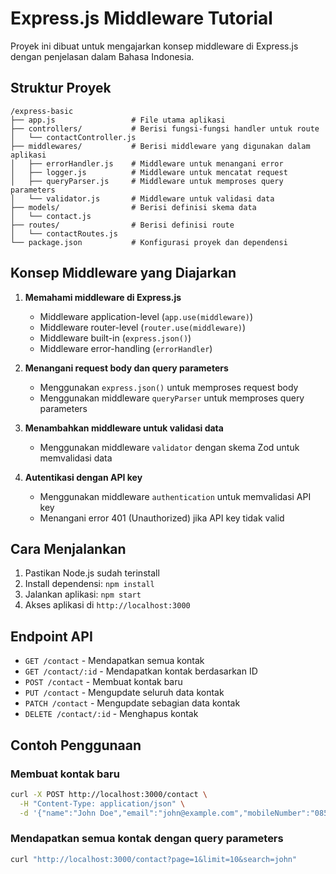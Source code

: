 # Express.js Middleware Tutorial

Proyek ini dibuat untuk mengajarkan konsep middleware di Express.js dengan penjelasan dalam Bahasa Indonesia.

## Struktur Proyek

```
/express-basic
├── app.js                 # File utama aplikasi
├── controllers/           # Berisi fungsi-fungsi handler untuk route
│   └── contactController.js
├── middlewares/           # Berisi middleware yang digunakan dalam aplikasi
│   ├── errorHandler.js    # Middleware untuk menangani error
│   ├── logger.js          # Middleware untuk mencatat request
│   ├── queryParser.js     # Middleware untuk memproses query parameters
│   └── validator.js       # Middleware untuk validasi data
├── models/                # Berisi definisi skema data
│   └── contact.js
├── routes/                # Berisi definisi route
│   └── contactRoutes.js
└── package.json           # Konfigurasi proyek dan dependensi
```

## Konsep Middleware yang Diajarkan

1. **Memahami middleware di Express.js**
   - Middleware application-level (`app.use(middleware)`)
   - Middleware router-level (`router.use(middleware)`)
   - Middleware built-in (`express.json()`)
   - Middleware error-handling (`errorHandler`)

2. **Menangani request body dan query parameters**
   - Menggunakan `express.json()` untuk memproses request body
   - Menggunakan middleware `queryParser` untuk memproses query parameters

3. **Menambahkan middleware untuk validasi data**
   - Menggunakan middleware `validator` dengan skema Zod untuk memvalidasi data

4. **Autentikasi dengan API key**
   - Menggunakan middleware `authentication` untuk memvalidasi API key
   - Menangani error 401 (Unauthorized) jika API key tidak valid

## Cara Menjalankan

1. Pastikan Node.js sudah terinstall
2. Install dependensi: `npm install`
3. Jalankan aplikasi: `npm start`
4. Akses aplikasi di `http://localhost:3000`

## Endpoint API

- `GET /contact` - Mendapatkan semua kontak
- `GET /contact/:id` - Mendapatkan kontak berdasarkan ID
- `POST /contact` - Membuat kontak baru
- `PUT /contact` - Mengupdate seluruh data kontak
- `PATCH /contact` - Mengupdate sebagian data kontak
- `DELETE /contact/:id` - Menghapus kontak

## Contoh Penggunaan

### Membuat kontak baru

```bash
curl -X POST http://localhost:3000/contact \
  -H "Content-Type: application/json" \
  -d '{"name":"John Doe","email":"john@example.com","mobileNumber":"0851234567890"}'
```

### Mendapatkan semua kontak dengan query parameters

```bash
curl "http://localhost:3000/contact?page=1&limit=10&search=john"
```
